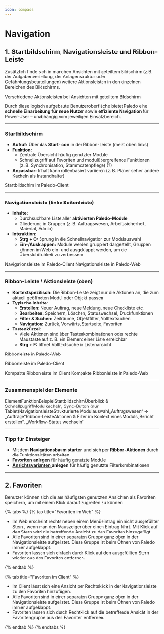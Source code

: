 ```yaml
---
icon: compass
---
```


# Navigation

## 1. Startbildschirm, Navigationsleiste und Ribbon-Leiste

Zusätzlich finde sich in manchen Ansichten mit geteiltem Bildschirm (z.B. der Aufgabenverteilung, der Anlagenstruktur oder Gefährdungsbeurteilungen) weitere Aktionsleisten in den einzelnen Bereichen des Bildschirms.

Verschiedene Aktionsleisten bei Ansichten mit geteiltem Bildschirm

Durch diese logisch aufgebaute Benutzeroberfläche bietet Paledo eine **schnelle Einarbeitung für neue Nutzer** sowie **effiziente Navigation** für Power-User – unabhängig vom jeweiligen Einsatzbereich.

***

### **Startbildschirm**

* **Aufruf:** Über das **Start-Icon** in der Ribbon-Leiste (meist oben links)
* **Funktion:**
  * Zentrale Übersicht häufig genutzter Module
  * Schnellzugriff auf Favoriten und modulübergreifende Funktionen (z. B. Synchronisation, Stammdatenpflege) (?)
* **Anpassbar:** Inhalt kann rollenbasiert variieren (z. B. Planer sehen andere Kacheln als Instandhalter)

Startbildschim im Paledo-Client

***

### **Navigationsleiste (linke Seitenleiste)**

* **Inhalte:**
  * Durchsuchbare Liste aller **aktivierten Paledo-Module**
  * Gliederung in Gruppen (z. B. Auftragswesen, Arbeitssicherheit, Material, Admin)
* **Interaktion:**
  * **Strg + O:** Sprung in die Schnellnavigation zur Modulauswahl
  * **Ein-/Ausklappen:** Module werden gruppiert dargestellt, Gruppen können im Web ein- und ausgeklappt werden, um die Übersichtlichkeit zu verbessern

Navigationsleiste im Paledo-Client Navigationsleiste in Paledo-Web

***

### **Ribbon-Leiste / Aktionsleiste (oben)**

* **Kontextspezifisch:** Die Ribbon-Leiste zeigt nur die Aktionen an, die zum aktuell geöffneten Modul oder Objekt passen
* **Typische Inhalte:**
  * **Erstellen:** Neuer Auftrag, neue Meldung, neue Checkliste etc.
  * **Bearbeiten:** Speichern, Löschen, Statuswechsel, Druckfunktionen
  * **Filter & Suchen:** Zeiträume, Objektfilter, Volltextsuchen
  * **Navigation:** Zurück, Vorwärts, Startseite, Favoriten
* **Tastenkürzel:**
  * Viele Aktionen sind über Tastenkombinationen oder rechte Maustaste auf z. B. ein Element einer Liste erreichbar
  * **Strg + F:** öffnet Volltextsuche in Listenansicht

Ribbonleiste in Paledo-Web

Ribbonleiste im Paledo-Client

Kompakte Ribbonleiste im Client Kompakte Ribbonleiste in Paledo-Web

***

### **Zusammenspiel der Elemente**

ElementFunktionBeispielStartbildschirmÜberblick & SchnellzugriffModulkacheln, Sync-Button (nur Tablet)NavigationsleisteStrukturierte Modulauswahl„Auftragswesen“ → „Aufträge“Ribbon-LeisteAktionen & Filter im Kontext eines Moduls„Bericht erstellen“, „Workflow-Status wechseln“

***

### **Tipp für Einsteiger**

* Mit dem **Navigationsbaum starten** und sich per **Ribbon-Aktionen** durch die Funktionalitäten arbeiten
* [**Favoriten** ](navigation.md#favoriten)**anlegen** für häufig genutzte Module
* [**Ansichtsvarianten** ](../faq/faq-index/06.3-was-sind-ansichtsvarianten-und-wie-erstellt-man-personliche-favoriten_.md)**anlegen** für häufig genutzte Filterkombinationen

***

## 2. Favoriten

Benutzer können sich die am häufigsten genutzten Ansichten als Favoriten speichern, um mit einem Klick darauf zugreifen zu können.

{% tabs %}
{% tab title="Favoriten im Web" %}
* Im Web erscheint rechts neben einem Menüeintrag ein nicht ausgefüllter Stern , wenn man den Mauszeiger über einen Eintrag führt. Mit Klick auf den Stern wird die betreffende Ansicht zu den Favoriten hinzugefügt.
* Alle Favoriten sind in einer separaten Gruppe ganz oben in der Navigationsleiste aufgelistet. Diese Gruppe ist beim Öffnen von Paledo immer aufgeklappt.
* Favoriten lassen sich einfach durch Klick auf den ausgefüllten Stern  wieder aus den Favoriten entfernen. 

{% endtab %}

{% tab title="Favoriten im Client" %}
* Im Client lässt sich eine Ansicht per Rechtsklick in der Navigationsleiste zu den Favoriten hinzufügen.
* Alle Favoriten sind in einer separaten Gruppe ganz oben in der Navigationsleiste aufgelistet. Diese Gruppe ist beim Öffnen von Paledo immer aufgeklappt.
*   Favoriten lassen sich durch Rechtklick auf die betreffende Ansicht in der Favoritengruppe aus den Favoriten entfernen.

{% endtab %}
{% endtabs %}